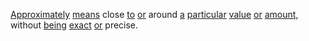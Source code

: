 [Approximately](./approximately.md) [means](./means.md) close [to](./to.md) [or](./or.md) around [a](./a.md) [particular](./particular.md) [value](./value.md) [or](./or.md) [amount,](./amount.md) without [being](./being.md) [exact](./exact.md) [or](./or.md) precise.